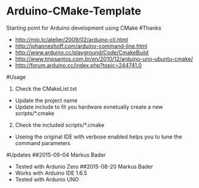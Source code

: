 # Arduino-CMake-Template
Starting point for Arduino development using CMake
#Thanks
- http://mjo.tc/atelier/2009/02/arduino-cli.html
- http://johanneshoff.com/arduino-command-line.html
- http://www.arduino.cc/playground/Code/CmakeBuild
- http://www.tmpsantos.com.br/en/2010/12/arduino-uno-ubuntu-cmake/
- http://forum.arduino.cc/index.php?topic=244741.0

#Usage
1. Check the CMakeList.txt 
  * Update the project name
  * Update include to fit you hardware evnetually create a new scripts/*.cmake
2. Check the included scripts/*.cmake
  * Useing the original IDE with verbose enabled helps you to tune the command parameters
  
#Updates
##2015-09-04 
Markus Bader
- Tested with Ardunio Zero
##2015-08-20 
Markus Bader
- Works with Arduino IDE 1.6.5
- Tested with Ardunio UNO

